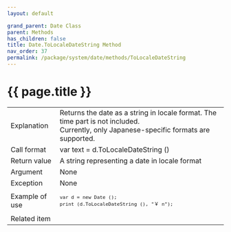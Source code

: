 ```yaml
---
layout: default

grand_parent: Date Class
parent: Methods
has_children: false
title: Date.ToLocaleDateString Method
nav_order: 37
permalink: /package/system/date/methods/ToLocaleDateString
---
```

# {{ page.title }}


<table>
  <tr>
    <td>Explanation</td>
    <td colspan="2">Returns the date as a string in locale format. The time part is not included.<br>Currently, only Japanese-specific formats are supported.</td>
  </tr>
  <tr>
    <td>Call format</td>
    <td colspan="2">var text = d.ToLocaleDateString ()</td>
  </tr>
  <tr>
    <td>Return value</td>
    <td colspan="2">A string representing a date in locale format</td>
  </tr>  
  <tr>
    <td>Argument</td>
    <td colspan="2">None</td>
  </tr>
  <tr>
    <td>Exception</td>
    <td colspan="2">None</td>
  </tr>
  <tr>
    <td>Example of use</td>
    <td colspan="2"><code><pre>var d = new Date ();
print (d.ToLocaleDateString (), "￥ n");</pre></code></td>
  </tr>
  <tr>
    <td>Related item</td>
    <td colspan="2"></td>
  </tr>
</table>





